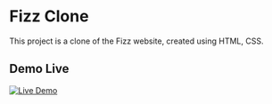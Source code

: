 # Fizz Clone

This project is a clone of the Fizz website, created using HTML, CSS.
## Demo Live

[![Live Demo](https://img.shields.io/badge/Demo-Live-brightgreen)](https://jaseem8045.github.io/Fizz-clone/)


